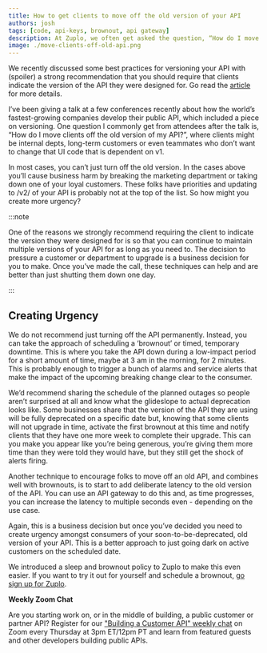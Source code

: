 ```yaml
---
title: How to get clients to move off the old version of your API
authors: josh
tags: [code, api-keys, brownout, api gateway]
description: At Zuplo, we often get asked the question, “How do I move clients off the old version of my API?”. In this post we share techniques we've seen work really well, including using an api gateway for brownouts, for facilitating that transition in a way that works well for you and your clients.
image: ./move-clients-off-old-api.png
---
```


We recently discussed some best practices for versioning your API with (spoiler) a strong recommendation that you should require that clients indicate the version of the API they were designed for. Go read the [article](https://www.zuplo.com/blog/2022/05/17/how-to-version-an-api) for more details.

I’ve been giving a talk at a few conferences recently about how the world’s fastest-growing companies develop their public API, which included a piece on versioning. One question I commonly get from attendees after the talk is, “How do I move clients off the old version of my API?”, where clients might be internal depts, long-term customers or even teammates who don’t want to change that UI code that is dependent on v1.

In most cases, you can’t just turn off the old version. In the cases above you’ll cause business harm by breaking the marketing department or taking down one of your loyal customers. These folks have priorities and updating to /v2/ of your API is probably not at the top of the list. So how might you create more urgency?

:::note

One of the reasons we strongly recommend requiring the client to indicate the version they were designed for is so that you can continue to maintain multiple versions of your API for as long as you need to. The decision to pressure a customer or department to upgrade is a business decision for you to make. Once you’ve made the call, these techniques can help and are better than just shutting them down one day.

:::

## Creating Urgency

We do not recommend just turning off the API permanently. Instead, you can take the approach of scheduling a ‘brownout’ or timed, temporary downtime. This is where you take the API down during a low-impact period for a short amount of time, maybe at 3 am in the morning, for 2 minutes. This is probably enough to trigger a bunch of alarms and service alerts that make the impact of the upcoming breaking change clear to the consumer.

We’d recommend sharing the schedule of the planned outages so people aren’t surprised at all and know what the glideslope to actual deprecation looks like. Some businesses share that the version of the API they are using will be fully deprecated on a specific date but, knowing that some clients will not upgrade in time, activate the first brownout at this time and notify clients that they have one more week to complete their upgrade. This can you make you appear like you’re being generous, you’re giving them more time than they were told they would have, but they still get the shock of alerts firing.

Another technique to encourage folks to move off an old API, and combines well with brownouts, is to start to add deliberate latency to the old version of the API. You can use an API gateway to do this and, as time progresses, you can increase the latency to multiple seconds even - depending on the use case.

Again, this is a business decision but once you’ve decided you need to create urgency amongst consumers of your soon-to-be-deprecated, old version of your API. This is a better approach to just going dark on active customers on the scheduled date.

We introduced a sleep and brownout policy to Zuplo to make this even easier. If you want to try it out for yourself and schedule a brownout, [go sign up for Zuplo](https://www.zuplo.com/docs/overview/).

**Weekly Zoom Chat**

Are you starting work on, or in the middle of building, a public customer or partner API? Register for our ["Building a Customer API" weekly chat](https://www.zuplo.com/blog/2022/05/18/building-a-customer-api-weekly-chat-utsav-shah-vanta) on Zoom every Thursday at 3pm ET/12pm PT and learn from featured guests and other developers building public APIs.
